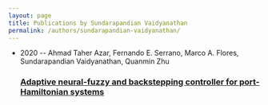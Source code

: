 ```yaml
---
layout: page
title: Publications by Sundarapandian Vaidyanathan
permalink: /authors/sundarapandian-vaidyanathan/
---
```


<ul class="post-list">
<li><span class='post-meta'>2020 -- Ahmad Taher Azar, Fernando E. Serrano, Marco A. Flores, Sundarapandian Vaidyanathan, Quanmin Zhu</span><h3><a class='post-link' href='../../adaptive-neural-fuzzy-and-backstepping-controller-for-port-hamiltonian-systems'>Adaptive neural-fuzzy and backstepping controller for port-Hamiltonian systems</a></h3></li>

</ul>
